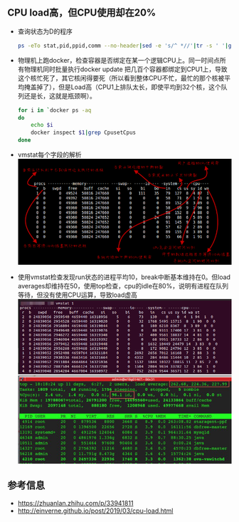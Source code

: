 ## CPU load高，但CPU使用却在20%

* 查询状态为D的程序
    ```bash
    ps -eTo stat,pid,ppid,comm --no-header|sed -e 's/^ *//'|tr -s ' '|grep -v CPU|sort
    ```
* 物理机上跑docker，检查容器是否绑定在某一个逻辑CPU上。同一时间点所有物理机同时批量执行docker update 把几百个容器都绑定到CPU1上，导致这个核忙死了，其它核闲得要死（所以看到整体CPU不忙，最忙的那个核被平均掩盖掉了），但是Load高（CPU1上排队太长，即使平均到32个核，这个队列还是长，这就是瓶颈啊）。
    ```bash
    for i in `docker ps -aq
    do
        echo $i
        docker inspect $1|grep CpusetCpus
    done
    ```

* vmstat每个字段的解析
![](img/Q1-20200103.png)
* 使用vmstat检查发现run状态的进程平均10，break中断基本维持在0。但load averages却维持在50，使用top检查，cpu的idle在80%，说明有进程在队列等待，但没有使用CPU运算，导致load虚高
![](img/Q2-20200103.png)
![](img/Q3-20200103.png)
## 参考信息
* https://zhuanlan.zhihu.com/p/33941811
* http://einverne.github.io/post/2019/03/cpu-load.html